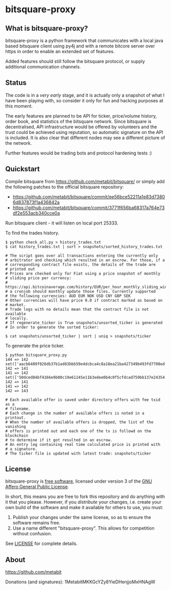 # bitsquare-proxy

What is bitsquare-proxy?
------------------------

bitsquare-proxy is a python framework that communicates with a local java based bitsquare client using py4j and with a remote bitcore server over https in order to enable an extended set of features.

Added features should still follow the bitsquare protocol, or supply additional communication channels.


Status
------

The code is in a *very early* stage, and it is actually only a snapshot of what I have been playing with, so consider it only for fun and hacking purposes at this moment.

The early features are planned to be API for ticker, price/volume history, order book, and statistics of the bitsquare network. Since bitsquare is decentralised, API infrastructure would be offered by volunteers and the trust could be achieved using reputation, so automatic signature on the API is included. It is also clear that different nodes may see a different picture of the network.

Further features would be trading bots and protocol hardening tests :)


Quickstart
----------

Compile bitsquare from https://github.com/metabit/bitsquare/ or simply add the following patches to the official bitsquare repository:

- https://github.com/metabit/bitsquare/commit/ee56bce52211a1e83d73806d837873f1a436842a
- https://github.com/metabit/bitsquare/commit/3771f656ba68317a764e73df2e553acb340cce0a

Run bitsquare client - it will listen on local port 25333.


To find the trades history.

    $ python check_all.py > history_trades.txt
    $ cat history_trades.txt | sort > snapshots/sorted_history_trades.txt

    # The script goes over all transactions entering the currently only 
    # arbitrator and checking which resulted in an escrow. For those, if a 
    # corresponding contract file exists, the details of the trade are 
    # printed out
    # Prices are checked only for Fiat using a price snapshot of monthly
    # sliding price per currency:
    # https://api.bitcoinaverage.com/history/EUR/per_hour_monthly_sliding_window.csv
    # a cronjob should monthly update those files. Currently supported
    # the following currencies: AUD EUR NOK USD CNY GBP SEK
    # Other currencies will have price 0.0 if contract marked as based on
    # market.
    # Trade logs with no details mean that the contract file is not available
    # locally.
    # If regenerate_ticker is True snapshots/unsorted_ticker is generated
    # In order to generate the sorted ticker:

    $ cat snapshots/unsorted_ticker | sort | uniq > snapshots/ticker
    

To generate the price ticker.

    $ python bitsquare_proxy.py
    144 => 142
    set(['aacb6489f026db37b1ad83bbb59e4dcbca4c8a18ea21ba427349b493fd7708ed'])
    142 => 141
    141 => 142
    set(['50dced84bf4166e9b00c19e61245e11b3edee0b4c0f5cfdcad759bb137e24354'])
    142 => 141
    141 => 142
    142 => 143

    # Each available offer is saved under directory offers with fee txid as a 
    # filename.
    # Each change in the number of available offers is noted in a printout.
    # When the number of available offers is dropped, the list of the vanishing
    # offers is printed out and each one of the tx is followd on the blockchain
    # to determine if it got resulted in an escrow.
    # An entry log containing real time calculated price is printed with
    # a signature.
    # The ticker file is updated with latest trade: snapshots/ticker


License
-------

bitsquare-proxy is [free software](https://www.gnu.org/philosophy/free-sw.html), licensed under version 3 of the [GNU Affero General Public License](https://gnu.org/licenses/agpl.html).

In short, this means you are free to fork this repository and do anything with it that you please. However, if you _distribute_ your changes, i.e. create your own build of the software and make it available for others to use, you must:

 1. Publish your changes under the same license, so as to ensure the software remains free.
 2. Use a name different "bitsquare-proxy". This allows for competition without confusion.

See [LICENSE](LICENSE) for complete details.


About
-----

https://github.com/metabit

Donations (and signatures): 1MetabitMKKGcYZy8YieDHenjjoMxHNAgW
